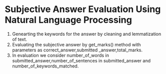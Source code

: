 # Subjective Answer Evaluation Using Natural Language Processing

1. Genearting the keywords for the answer by cleaning and lemmatization of text.
2. Evaluating the subjective answer by get_marks() method with parameters as correct_answer,submitted _answer,total_marks.
3. In evaluation we consider number_of_words in submitted_answer,number_of_sentences in submitted_answer and number_of_keywords_matched.  

